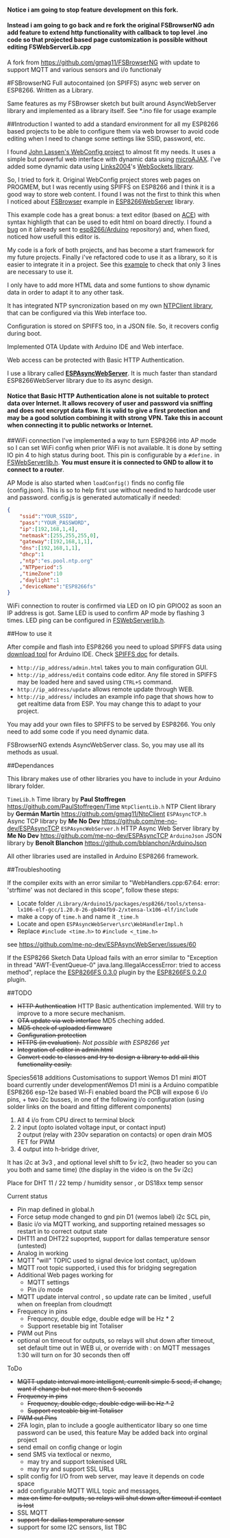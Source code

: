 #### Notice i am going to stop feature development on this fork.
#### Instead i am going to go back and re fork the original FSBrowserNG adn add feature to extend http functionality with callback to top level .ino code so that projected based page customization is possible without editing FSWebServerLib.cpp 



A fork from https://github.com/gmag11/FSBrowserNG
with update to support MQTT and various sensors and i/o functionaly 

#FSBrowserNG
Full autocontained (on SPIFFS) async web server on ESP8266. Written as a Library.

Same features as my FSBrowser sketch but built around AsyncWebServer library and implemented as a library itself. See *.ino file for usage example

##Introduction
I wanted to add a standard environment for all my ESP8266 based projects to be able to configure them via web browser to avoid code editing when I need to change some settings like SSID, password, etc.

I found [John Lassen's WebConfig project](http://www.john-lassen.de/index.php/projects/esp-8266-arduino-ide-webconfig) to almost fit my needs. It uses a simple but powerful web interface with dynamic data using [microAJAX](https://code.google.com/archive/p/microajax/). I've added some dynamic data using [Links2004](https://github.com/Links2004)'s [WebSockets library](https://github.com/Links2004/arduinoWebSockets).

So, I tried to fork it. Original WebConfig project stores web pages on PROGMEM, but I was recently using SPIFFS on ESP8266 and I think it is a good way to store web content. I found I was not the first to think this when I noticed about [FSBrowser](https://github.com/esp8266/Arduino/tree/master/libraries/ESP8266WebServer/examples/FSBrowser) example in [ESP8266WebServer](https://github.com/esp8266/Arduino/tree/master/libraries/ESP8266WebServer) library.

This example code has a great bonus: a text editor (based on [ACE](https://ace.c9.io/)) with syntax highligth that can be used to edit html on board directly. I found a [bug](https://github.com/esp8266/Arduino/pull/1771) on it (already sent to [esp8266/Arduino](https://github.com/esp8266/Arduino/) repository) and, when fixed, noticed how usefull this editor is.

My code is a fork of both projects, and has become a start framework for my future projects. Finally i've refactored code to use it as a library, so it is easier to integrate it in a project. See this [example](https://github.com/gmag11/FSBrowserNG/blob/master/FSBrowserNG.ino) to check that only 3 lines are necessary to use it.

I only have to add more HTML data and some funtions to show dynamic data in order to adapt it to any other task.

It has integrated NTP syncronization based on my own [NTPClient library](https://github.com/gmag11/NtpClient), that can be configured via this Web interface too.

Configuration is stored on SPIFFS too, in a JSON file. So, it recovers config during boot.

Implemented OTA Update with Arduino IDE and Web interface.

Web access can be protected with Basic HTTP Authentication.

I use a library called [**ESPAsyncWebServer**](https://github.com/me-no-dev/ESPAsyncWebServer). It is much faster than standard ESP8266WebServer library due to its async design.

#### Notice that Basic HTTP Authentication alone is not suitable to protect data over Internet. It allows recovery of user and password via sniffing and does not encrypt data flow. It is valid to give a first protection and may be a good solution combining it with strong VPN. Take this in account when connecting it to public networks or Internet.

##WiFi connection
I've implemented a way to turn ESP8266 into AP mode so I can set WiFi config when prior WiFi is not available. It is done by setting IO pin 4 to high status during boot. This pin is configurable by a `#define.` in [FSWebServerlib.h](https://github.com/gmag11/FSBrowserNG/blob/master/FSWebServerLib.h#L35). **You must ensure it is connected to GND to allow it to connect to a router**.

AP Mode is also started when `loadConfig()` finds no config file (config.json). This is so to help first use without needind to hardcode user and password. config.js is generated automatically if needed:

``` json
{
	"ssid":"YOUR_SSID",
	"pass":"YOUR_PASSWORD",
	"ip":[192,168,1,4],
	"netmask":[255,255,255,0],
	"gateway":[192,168,1,1],
	"dns":[192,168,1,1],
	"dhcp":1
	,"ntp":"es.pool.ntp.org"
	,"NTPperiod":5
	,"timeZone":10
	,"daylight":1
	,"deviceName":"ESP8266fs"
}
```

WiFi connection to router is confirmed via LED on IO pin GPIO02 as soon an IP address is got. Same LED is used to confirm AP mode by flashing 3 times. LED ping can be configured in [FSWebServerlib.h](https://github.com/gmag11/FSBrowserNG/blob/master/FSWebServerLib.h#L34).

##How to use it


After compile and flash into ESP8266 you need to upload SPIFFS data using [download tool](https://github.com/esp8266/arduino-esp8266fs-plugin) for Arduino IDE. Check [SPIFFS doc](https://github.com/esp8266/Arduino/blob/master/doc/filesystem.md) for details.

* `http://ip_address/admin.html` takes you to main configuration GUI.
* `http://ip_address/edit` contains code editor. Any file stored in SPIFFS may be loaded here and saved using `CTRL+S` command.
* `http://ip_address/update` allows remote update through WEB.
* `http://ip_address/` includes an example info page that shows how to get realtime data from ESP. You may change this to adapt to your project.

You may add your own files to SPIFFS to be served by ESP8266. You only need to add some code if you need dynamic data.

FSBrowserNG extends AsyncWebServer class. So, you may use all its methods as usual.

##Dependances

This library makes use of other libraries you have to include in your Arduino library folder.

`TimeLib.h` Time library by **Paul Stoffregen** https://github.com/PaulStoffregen/Time
`NtpClientLib.h` NTP Client library by **Germ&aacute;n Mart&iacute;n** https://github.com/gmag11/NtpClient
`ESPAsyncTCP.h` Async TCP library by **Me No Dev** https://github.com/me-no-dev/ESPAsyncTCP
`ESPAsyncWebServer.h` HTTP Async Web Server library by **Me No Dev** https://github.com/me-no-dev/ESPAsyncTCP
`ArduinoJson` JSON library by **Benoît Blanchon** https://github.com/bblanchon/ArduinoJson

All other libraries used are installed in Arduino ESP8266 framework.

##Troubleshooting

If the compiler exits with an error similar to "WebHandlers.cpp:67:64: error: 'strftime' was not declared in this scope", follow these steps:

* Locate  folder `/Library/Arduino15/packages/esp8266/tools/xtensa-lx106-elf-gcc/1.20.0-26-gb404fb9-2/xtensa-lx106-elf/include` 
* make a copy of `time.h` and name it  `_time.h`
* Locate and open `ESPAsyncWebServer\src\WebHandlerImpl.h`
* Replace `#include <time.h>` to `#include <_time.h>`

see https://github.com/me-no-dev/ESPAsyncWebServer/issues/60

If the ESP8266 Sketch Data Upload fails with an error similar to "Exception in thread "AWT-EventQueue-0" java.lang.IllegalAccessError: tried to access method", replace the [ESP8266FS 0.3.0](https://github.com/esp8266/arduino-esp8266fs-plugin/releases/download/0.3.0/ESP8266FS-0.3.0.zip) plugin by the [ESP8266FS 0.2.0](https://github.com/esp8266/arduino-esp8266fs-plugin/releases/download/0.2.0/ESP8266FS-0.2.0.zip) plugin.


##TODO
- ~~HTTP Authentication~~ HTTP Basic authentication implemented. Will try to improve to a more secure mechanism.
- ~~OTA update via web interface~~ MD5 cheching added.
- ~~MD5 check of uploaded firmware~~
- ~~Configuration protection~~
- ~~HTTPS (in evaluation).~~ *Not possible with ESP8266 yet*
- ~~Integration of editor in admin.html~~
- ~~Convert code to classes and try to design a library to add all this functionality easily.~~

Species5618 additions
Customisations to support Wemos D1 mini #IOT board currently under developmentWemos D1 mini is a Arduino compatible ESP8266 esp-12e based Wi-Fi enabled board
the PCB will expose 6 i/o pins, + two  i2c busses, in one of the following i/o configuration (using solder links on the board and fitting different components)

1. All 4 i/o from CPU direct to terminal block 
2. 2 input (opto isolated voltage input, or contact input)    
   2 output (relay with 230v separation on contacts) or open drain MOS FET for PWM
3. 4 output into h-bridge driver,

It has i2c at 3v3 , and optional level shift to 5v ic2, (two header so you can you both and same time) (the display in the video is on the 5v i2c) 

Place for DHT 11 / 22 temp / humidity sensor , or DS18xx temp sensor

Current status
* Pin map defined in global.h
* Force setup mode changed to gnd pin D1 (wemos label) i2c SCL pin, 
* Basic i/o via MQTT working, and supporting retained messages so restart in to correct output state
* DHT11 and DHT22 supoprted, support for dallas temperature sensor (untested)
* Analog in working
* MQTT "will" TOPIC used to signal device lost contact, up/down
* MQTT root topic supported, i used this for bridging segregation
* Additional Web pages working for 
  * MQTT settings
  * Pin i/o mode
* MQTT update interval control , so update rate can be limited , usefull when on freeplan from cloudmqtt
* Frequency in pins
  * Frequency, double edge, double edge will be Hz * 2
  * Support resetable big int Totaliser 
* PWM out Pins
* optional on timeout for outputs, so relays will shut down after timeout, set default time out in WEB ui, or override with : on MQTT messages 1:30 will turn on for 30 seconds then off

 
 
ToDo
* ~~MQTT update interval more intelligent, currenlt simple 5 secd, if change, want if change but not more then 5 seconds~~
* ~~Frequency in pins~~
  * ~~Frequency, double edge, double edge will be Hz * 2~~
  * ~~Support resteable big int Totaliser~~
* ~~PWM out Pins~~
* 2FA login, plan to include a google auithenticator libary so one time password can be used, this feature May be added back into orginal project
* send email on config change or login
* send SMS via textlocal or nexmo, 
  * may try and support tokenised URL 
  * may try and support SSL URLs
* split config for I/O from web server, may leave it depends on code space
* add configurable MQTT WILL topic and messages, 
* ~~max on time for outputs, so relays will shut down after timeout if contact is lost~~
* SSL MQTT
* ~~support for dallas temperature sensor~~
* support for some I2C sensors, list TBC



